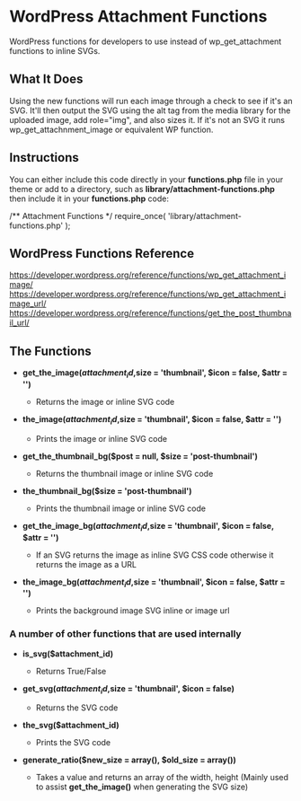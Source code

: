 # WordPress Attachment Functions
WordPress functions for developers to use instead of wp_get_attachment functions to inline SVGs.

## What It Does ##
Using the new functions will run each image through a check to see if it's an SVG. It'll then output the SVG using the alt tag from the media library for the uploaded image, add role="img", and also sizes it. If it's not an SVG it runs wp_get_attachnment_image or equivalent WP function.

## Instructions ##
You can either include this code directly in your __functions.php__ file in your theme or add to a directory, such as __library/attachment-functions.php__ then include it in your __functions.php__ code:

/\*\* Attachment Functions \*/
require_once( 'library/attachment-functions.php' );

## WordPress Functions Reference ##
https://developer.wordpress.org/reference/functions/wp_get_attachment_image/
https://developer.wordpress.org/reference/functions/wp_get_attachment_image_url/
https://developer.wordpress.org/reference/functions/get_the_post_thumbnail_url/

## The Functions ##
  * __get_the_image($attachment_id,$size = 'thumbnail', $icon = false, $attr = '')__
    * Returns the image or inline SVG code

  * __the_image($attachment_id,$size = 'thumbnail', $icon = false, $attr = '')__
    * Prints the image or inline SVG code

  * __get_the_thumbnail_bg($post = null, $size = 'post-thumbnail')__
    * Returns the thumbnail image or inline SVG code

  * __the_thumbnail_bg($size = 'post-thumbnail')__
    * Prints the thumbnail image or inline SVG code

  * __get_the_image_bg($attachment_id,$size = 'thumbnail', $icon = false, $attr = '')__
    * If an SVG returns the image as inline SVG CSS code otherwise it returns the image as a URL

  * __the_image_bg($attachment_id,$size = 'thumbnail', $icon = false, $attr = '')__
    * Prints the background image SVG inline or image url

### A number of other functions that are used internally ###
  * __is_svg($attachment_id)__
    * Returns True/False

  * __get_svg($attachment_id,$size = 'thumbnail', $icon = false)__
    * Returns the SVG code

  * __the_svg($attachment_id)__
    * Prints the SVG code

  * __generate_ratio($new_size = array(), $old_size = array())__
    * Takes a value and returns an array of the width, height (Mainly used to assist __get_the_image()__ when generating the SVG size)
